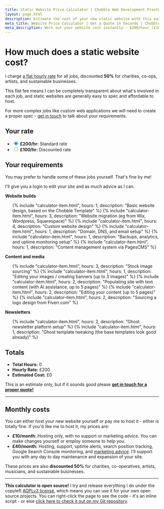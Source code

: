 ```yaml
---
title: Static Website Price Calculator | Chobble Web Development Prestwich
layout: page.html
description: Estimate the cost of your new static website with this easy to use price calculator from Chobble. I charge a flat rate with no surprises.
meta_title: Website Price Calculator | Get a Quote in Seconds | Chobble
meta_description: Work out your website cost instantly - £200/hour (£100 for charities) - no hidden extras - includes design, migration, SEO setup - Manchester web developer
---
```


# How much does a static website cost?

I charge [a flat hourly rate](/prices/) for all jobs, discounted **50%** for charities, co-ops, artists, and sustainable businesses.

This flat fee means I can be completely transparent about what's involved in each job, and static websites are generally easy to spec and affordable to host.

For more complex jobs like custom web applications we will need to create a proper spec - [get in touch](/contact/) to talk about your requirements.

## Your rate

<ul class="calculator-items">
  <li>
    <label>
      <input type="radio" name="rate" value="200" checked="true">
      <strong>£200/hr:</strong>
      Standard rate
    </label>
  </li>
  <li>
    <label>
      <input type="radio" name="rate" value="100">
      <strong>£100/hr:</strong>
      Discounted rate
    </label>
  </li>
</ul>

## Your requirements

You may prefer to handle some of these jobs yourself. That's fine by me!

I'll give you a login to edit your site and as much advice as I can.

**Website builds**

<ul class="calculator-items">
  {% include "calculator-item.html", hours: 1, description: "Basic website design, based on the Chobble Template" %}
  {% include "calculator-item.html", hours: 3, description: "Website migration (eg from Wix, Wordpress, Squarespace)" %}
  {% include "calculator-item.html", hours: 4, description: "Custom website design" %}
  {% include "calculator-item.html", hours: 1, description: "Domain, DNS, and email setup" %}
  {% include "calculator-item.html", hours: 1, description: "Backups, analytics, and uptime monitoring setup" %}
  {% include "calculator-item.html", hours: 1, description: "Content management system via PagesCMS" %}
</ul>

**Content and media**

<ul class="calculator-items">
  {% include "calculator-item.html", hours: 3, description: "Stock image sourcing" %}
  {% include "calculator-item.html", hours: 1, description: "Editing your images / creating banners (up to 3 images)" %}
  {% include "calculator-item.html", hours: 2, description: "Populating site with text content (with AI assistance, up to 5 pages)" %}
  {% include "calculator-item.html", hours: 2, description: "Editing your content (up to 5 pages)" %}
  {% include "calculator-item.html", hours: 2, description: "Sourcing a logo design from Fiverr.com" %}
</ul>

**Newsletters**

<ul class="calculator-items">
  {% include "calculator-item.html", hours: 2, description: "Ghost newsletter platform setup" %}
  {% include "calculator-item.html", hours: 1, description: "Ghost template tweaking (the base templates look good already)" %}
</ul>

## Totals

- **Total Hours:** <span id="total-hours">0</span>
- **Hourly Rate:** £<span id="hourly-rate">200</span>
- **Estimated Cost:** £<span id="total-cost">0</span>

This is an estimate only, but if it sounds good please **[get in touch for a proper quote!](/contact/)**

---

## Monthly costs

You can either host your new website yourself or pay me to host it - either is totally fine. If you'd like me to host it, my prices are:

- **£10/month:** Hosting only, with no support or marketing advice. You can make changes yourself or employ someone to help you.
- **£40/month:** Hosting, support, uptime alerts, search position tracking, Google Search Console monitoring, and [marketing advice](/services/patreon/). I'll support you with any day to day maintenance and expansion of your site.

These prices are also **discounted 50%** for charities, co-operatives, artists, musicians, and sustainable businesses.

<script>
  (function() {
    let initialized = false;
    const itemsSelector = '.calculator-items input[type="checkbox"]:checked';
    const rateSelector = 'input[name="rate"]:checked';
    const inputsSelector = 'input[type="checkbox"], input[type="radio"]';

    const calculateTotal = () => {
      const rateElement = document.querySelector(rateSelector);
      if (!rateElement) return;
      
      const rate = rateElement.value;

      let totalHours = 0;
      document.querySelectorAll(itemsSelector).forEach(item => {
        totalHours += parseFloat(item.getAttribute('data-hours'));
      });

      const totalHoursEl = document.getElementById('total-hours');
      const hourlyRateEl = document.getElementById('hourly-rate');
      const totalCostEl = document.getElementById('total-cost');
      
      if (totalHoursEl) totalHoursEl.textContent = totalHours;
      if (hourlyRateEl) hourlyRateEl.textContent = rate;
      if (totalCostEl) totalCostEl.textContent = totalHours * rate;
    };

    const initCalculator = () => {
      if (initialized) return;
      
      const inputs = document.querySelectorAll(inputsSelector);
      if (inputs.length === 0) return;
      
      inputs.forEach(input => {
        input.addEventListener('change', calculateTotal);
      });

      calculateTotal();
      initialized = true;
    };

    const teardownCalculator = () => {
      initialized = false;
    };

    document.addEventListener('DOMContentLoaded', initCalculator);
    document.addEventListener('turbo:load', initCalculator);
    document.addEventListener('turbo:before-cache', teardownCalculator);
  })();
</script>

---

**This calculator is open source!** I try and release everything I do under the copyleft [AGPLv3 license](https://www.gnu.org/licenses/agpl-3.0.en.html), which means you can use it for your own open source projects. You can right-click the page to see the code - it's an inline script - or else [click here to check it out on my Git repository](https://git.chobble.com/chobble/chobble-site/src/branch/main/src/price-calculator.md).
